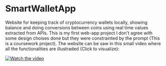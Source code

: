 # SmartWalletApp
Website for keeping track of cryptocurrency wallets locally, showing balance and doing conversions between coins using real time values extracted from APIs. This is my first web-app project I don't agree with some design choises done but they were constrainted by the prompt (This is a coursework project). 
The website can be saw in this small video where all the functionalities are illustraded (Click to visualize):

[![Watch the video](https://i9.ytimg.com/vi_webp/ZF6rFFl3Lzo/mqdefault.webp?time=1619617200000&sqp=CLDLpYQG&rs=AOn4CLAzSQClbGr6XtK_jCF5Ok60oJ9A8w)](https://www.youtube.com/watch?v=ZF6rFFl3Lzo)
